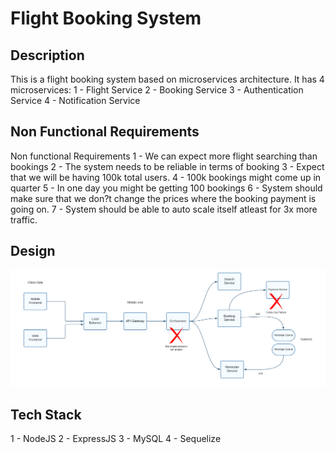 # Flight Booking System

## Description
This is a flight booking system based on microservices architecture. It has 4 microservices:
1 - Flight Service
2 - Booking Service
3 - Authentication Service
4 - Notification Service

## Non Functional Requirements
Non functional Requirements
1 - We can expect more flight searching than bookings
2 - The system needs to be reliable in terms of booking
3 - Expect that we will be having 100k total users.
4 - 100k bookings might come up in quarter
5 - In one day you might be getting 100 bookings
6 - System should make sure that we don?t change the prices where the
    booking payment is going on.
7 - System should be able to auto scale itself atleast for 3x more traffic.

## Design

![alt text](Flights-design.png)


## Tech Stack
1 - NodeJS
2 - ExpressJS
3 - MySQL
4 - Sequelize
